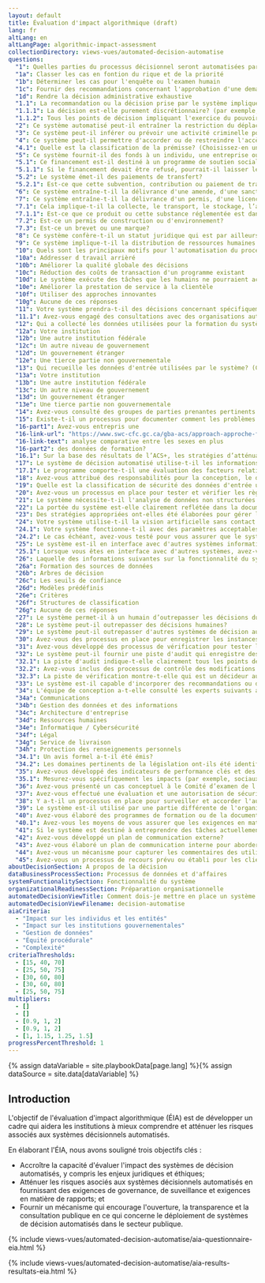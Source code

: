 ```yaml
---
layout: default
title: Évaluation d'impact algorithmique (draft)
lang: fr
altLang: en
altLangPage: algorithmic-impact-assessment
collectionDirectory: views-vues/automated-decision-automatise
questions:
  "1": Quelles parties du processus décisionnel seront automatisées par ce système? (Cochez toutes les cases qui s'appliquent)
  "1a": Classer les cas en fontion du rique et de la priorité
  "1b": Déterminer les cas pour l'enquête ou l'examen humain
  "1c": Fournir des recommandations concernant l'approbation d'une demande
  "1d": Rendre la décision administrative exhaustive
  "1.1": La recommandation ou la décision prise par le système implique-t-elle un pouvoir discrétionnaire?
  "1.1.1": La décision est-elle purement discrétionnaire? (par exemple, une révision pour motifs de compassion)
  "1.1.2": Tous les points de décision impliquant l'exercice du pouvoir discrétionnaire ou du jugement ont-ils été clairement identifiés?
  "2": Ce système automatisé peut-il entraîner la restriction du déplacement d'une personne vers, hors du Canada ou à l'intérieur du Canada?
  "3": Ce système peut-il inférer ou prévoir une activité criminelle potentielle?
  "4": Ce système peut-il permettre d'accorder ou de restreindre l'accès à un local ou à un réseau?
  "4.1": Quelle est la classification de la prémisse? (Choisissez-en un)
  "5": Ce système fournit-il des fonds à un individu, une entreprise ou une communauté?
  "5.1": Ce financement est-il destiné à un programme de soutien social ou économique?
  "5.1.1": Si le financement devait être refusé, pourrait-il laisser le client dans une situation économique précaire? (par exemple, pourrait rendre une personne sans abri ou une entreprise à fermer)
  "5.2": Le système émet-il des paiements de transfert?
  "5.2.1": Est-ce que cette subvention, contribution ou paiement de transfert dépasse 5 000 000 $?
  "6": Ce système entraîne-t-il la délivrance d'une amende, d'une sanction administrative pécuniaire ou d'un avis de recouvrement de créances?
  "7": Ce système entraîne-t-il la délivrance d'un permis, d'une licence, d'un brevet ou d'une marque?
  "7.1": Cela implique-t-il la collecte, le transport, le stockage, l’achat ou la vente d’un bien ou d’une substance réglementé?
  "7.1.1": Est-ce que ce produit ou cette substance réglementée est dangereux, comme une arme à feu, une toxine ou un produit dangereux?
  "7.2": Est-ce un permis de construction ou d'environnement?
  "7.3": Est-ce un brevet ou une marque?
  "8": Ce système confère-t-il un statut juridique qui est par ailleurs requis pour recevoir un avantage ou un service (par exemple, le statut d'Indien, le statut d'ancien combattant)?
  "9": Ce système implique-t-il la distribution de ressources humaines ou de matériel dans la gestion des urgences?
  "10": Quels sont les principaux motifs pour l'automatisation du processus décisionnel administratif? (Cochez toutes les cases)
  "10a": Addresser d travail arrièré
  "10b": Améliorer la qualité globale des décisions
  "10c": Réduction des coûts de transaction d'un programme existant
  "10d": Le système exécute des tâches que les humains ne pourraient accomplir dans un délai raisonnable
  "10e": Améliorer la prestation de service à la clientèle
  "10f": Utiliser des approches innovantes
  "10g": Aucune de ces réponses
  "11": Votre système prendra-t-il des décisions concernant spécifiquement les peuples ou territoires autochtones?
  "11.1": Avez-vous engagé des consultations avec des organisations autochtones pertinentes dans la conception du système?
  "12": Qui a collecté les données utilisées pour la formation du système? (Cochez toutes les cases qui s’appliquent)
  "12a": Votre institution
  "12b": Une autre institution fédérale
  "12c": Un autre niveau de gouvernement
  "12d": Un gouvernement étranger
  "12e": Une tierce partie non gouvernementale
  "13": Qui recueille les données d'entrée utilisées par le système? (Cochez toutes les cases qui s’appliquent)
  "13a": Votre institution
  "13b": Une autre institution fédérale
  "13c": Un autre niveau de gouvernement
  "13d": Un gouvernement étranger
  "13e": Une tierce partie non gouvernementale
  "14": Avez-vous consulté des groupes de parties prenantes pertinents représentant les personnes susceptibles d’être touchées par la décision?
  "15": Existe-t-il un processus pour documenter comment les problèmes de qualité des données ont été résolus lors du processus de conception?
  "16-part1": Avez-vous entrepris une
  "16-link-url": "https://www.swc-cfc.gc.ca/gba-acs/approach-approche-fr.html"
  "16-link-text": analyse comparative entre les sexes en plus
  "16-part2": des données de formation?
  "16.1": Sur la base des résultats de l’ACS+, les stratégies d’atténuation ont-elles été prises?
  "17": Le système de décision automatisé utilise-t-il les informations personnelles comme données d'entrée?
  "17.1": Le programme comporte-t-il une évaluation des facteurs relatifs à la vie privée?
  "18": Avez-vous attribué des responsabilités pour la conception, le développement, la maintenance et l'amélioration du système?
  "19": Quelle est la classification de sécurité des données d'entrée utilisées par le système? (Sélectionnez-en un)
  "20": Avez-vous un processus en place pour tester et vérifier les règles?
  "21": Le système nécessite-t-il l'analyse de données non structurées pour rendre une recommandation ou une décision?
  "22": La portée du système est-elle clairement reflétée dans la documentation du projet?
  "23": Des stratégies appropriées ont-elles été élaborées pour gérer le risque que des données obsolètes ou non fiables soient utilisées pour prendre une décision automatisée?
  "24": Votre système utilise-t-il la vision artificielle sans contact pour la reconnaissance biométrique (par exemple, visage, démarche, etc)?
  "24.1": Votre système fonctionne-t-il avec des paramètres acceptables pour toutes les couleurs de peau définies par l'échelle de type de peau Fitzpatrick ou une mesure similaire?
  "24.2": Le cas échéant, avez-vous testé pour vous assurer que le système fonctionne avec des paramètres acceptables pour les personnes ayant un handicap qui peuvent être indûment désavantagées par le composant de vision industrielle? (Par exemple, s'assurer qu'un outil d'analyse de la démarche ne désavantage pas indûment une personne qui utilise un fauteuil roulant)
  "25": Le système est-il en interface avec d'autres systèmes informatiques?
  "25.1": Lorsque vous êtes en interface avec d'autres systèmes, avez-vous clairement identifié les processus qui se produisent entre les systèmes?
  "26": Laquelle des informations suivantes sur la fonctionnalité du système prévoyez-vous de rendre accessible au public? (Cochez toutes les cases qui s’appliquent).
  "26a": Formation des sources de données
  "26b": Arbres de décision
  "26c": Les seuils de confiance
  "26d": Modèles prédéfinis
  "26e": Critères
  "26f": Structures de classification
  "26g": Aucune de ces réponses
  "27": Le système permet-il à un humain d’outrepasser les décisions du système?
  "28": Le système peut-il outrepasser des décisions humaines?
  "29": Le système peut-il outrepasser d'autres systèmes de décision automatisés?
  "30": Avez-vous des processus en place pour enregistrer les instances ou un outrepassage à eu lieu?
  "31": Avez-vous développé des processus de vérification pour tester les résultats non intentionnels?
  "32": Le système peut-il fournir une piste d'audit qui enregistre des recommandations ou des décisions?
  "32.1": La piste d'audit indique-t-elle clairement tous les points de décision pris par le système?
  "32.2": Avez-vous inclus des processus de contrôle des modifications dans la piste d'audit pour enregistrer les modifications apportées au fonctionnement ou aux performances du système?
  "32.3": La piste de vérification montre-t-elle qui est un décideur autorisé?
  "33": Le système est-il capable d'incorporer des recommandations ou des décisions dans une déclaration, des raisons ou d'autres avis écrits, le cas échéant?
  "34": L'équipe de conception a-t-elle consulté les experts suivants au sein de leur organisation
  "34a": Communications
  "34b": Gestion des données et des informations
  "34c": Architecture d'entreprise
  "34d": Ressources humaines
  "34e": Informatique / Cybersécurité
  "34f": Légal
  "34g": Service de livraison
  "34h": Protection des renseignements personnels
  "34.1": Un avis formel a-t-il été émis? 
  "34.2": Les domaines pertinents de la législation ont-ils été identifiés pendant la phase de cadrage?
  "35": Avez-vous développé des indicateurs de performance clés et des benchmarks pour mesurer et améliorer la performance du système?
  "35.1": Mesurez-vous spécifiquement les impacts (par exemple, sociaux, économiques, environnementaux) qui peuvent résulter du système?
  "36": Avez-vous présenté un cas conceptuel à le Comité d’examen de l’architecture intégrée du gouvernement du Canada?
  "37": Avez-vous effectué une évaluation et une autorisation de sécurité? 
  "38": Y a-t-il un processus en place pour surveiller et accorder l'autorisation d'accès?
  "39": Le système est-il utilisé par une partie différente de l'organisation que ceux qui l'ont développé?
  "40": Avez-vous élaboré des programmes de formation ou de la documentation pour vous assurer que le système est utilisé efficacement et correctement?
  "40.1": Avez-vous les moyens de vous assurer que les exigences en matière de formation sont respectées?
  "41": Si le système est destiné à entreprendre des tâches actuellement effectuées par du personnel humain, avez-vous engagé les ressources humaines de votre département?
  "42": Avez-vous développé un plan de communication externe?
  "43": Avez-vous élaboré un plan de communication interne pour aborder les changements potentiels aux pratiques de travail des agents?
  "44": Avez-vous un mécanisme pour capturer les commentaires des utilisateurs du système?
  "45": Avez-vous un processus de recours prévu ou établi pour les clients qui souhaitent contester la décision?
aboutDecisionSection: A propos de la décision
dataBusinessProcessSection: Processus de données et d'affaires
systemFunctionalitySection: Fonctionnalité du système
organizationalReadinessSection: Préparation organisationnelle
automatedDecisionViewTitle: Comment dois-je mettre en place un système de décision automatisé? (ébauche)
automatedDecisionViewFilename: decision-automatise
aiaCriteria: 
  - "Impact sur les individus et les entités"
  - "Impact sur les institutions gouvernementales"
  - "Gestion de données"
  - "Équité procédurale"
  - "Complexité"
criteriaThresholds:
  - [15, 40, 70]
  - [25, 50, 75]
  - [30, 60, 80]
  - [30, 60, 80]
  - [25, 50, 75]
multipliers:
  - []
  - []
  - [0.9, 1, 2]
  - [0.9, 1, 2]
  - [1, 1.15, 1.25, 1.5]
progressPercentThreshold: 1
---
```

{% assign dataVariable = site.playbookData[page.lang] %}{%
assign dataSource = site.data[dataVariable] %}
<section>

<div class="wb-inview" data-inview="progress-overlay">

## Introduction

</div>

L'objectif de l'évaluation d'impact algorithmique (ÉIA) est de développer un cadre qui aidera les institutions à mieux comprendre et atténuer les risques associés aux systèmes décisionnels automatisés.

En élaborant l'ÉIA, nous avons souligné trois objectifs clés&#160;:

- Accroître la capacité d'évaluer l'impact des systèmes de décision automatisés, y compris les enjeux juridiques et éthiques;
- Atténuer les risques asociés aux systèmes décisionnels automatisés en fournissant des exigences de governance, de suveillance et exigences en matière de rapports; et
- Fournir un mécanisme qui encourage l'ouverture, la transparence et la consultation publique en ce qui concerne le déploiement de systèmes de décision automatisés dans le secteur publique.

</section>

{% include views-vues/automated-decision-automatise/aia-questionnaire-eia.html %}

{% include views-vues/automated-decision-automatise/aia-results-resultats-eia.html %}
